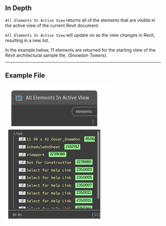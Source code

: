 ## In Depth
`All Elements In Active View` returns all of the elements that are visible in the active view of the current Revit document.

`All Elements In Active View` will update on as the view changes in Revit, resulting in a new list.

In the example below, 11 elements are returned for the starting view of the Revit architectural sample file, _(Snowdon Towers)_.
___
## Example File

![All Elements In Active View](./DSRevitNodesUI.ElementsInView_img.jpg)